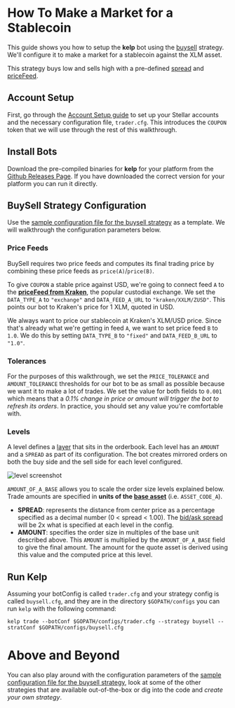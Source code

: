# How To Make a Market for a Stablecoin

This guide shows you how to setup the **kelp** bot using the [buysell](../../../plugins/buysellStrategy.go) strategy. We'll configure it to make a market for a stablecoin against the XLM asset.

This strategy buys low and sells high with a pre-defined [spread](https://en.wikipedia.org/wiki/Bid%E2%80%93ask_spread) and [priceFeed](../../../api/priceFeed.go).

## Account Setup

First, go through the [Account Setup guide](account_setup.md) to set up your Stellar accounts and the necessary configuration file, `trader.cfg`. This introduces the `COUPON` token that we will use through the rest of this walkthrough.

## Install Bots

Download the pre-compiled binaries for **kelp** for your platform from the [Github Releases Page](https://github.com/lightyeario/kelp/releases). If you have downloaded the correct version for your platform you can run it directly.

## BuySell Strategy Configuration

Use the [sample configuration file for the buysell strategy](../../configs/trader/sample_buysell.cfg) as a template. We will walkthrough the configuration parameters below.

### Price Feeds

BuySell requires two price feeds and computes its final trading price by combining these price feeds as `price(A)`/`price(B)`.

To give `COUPON` a stable price against USD, we're going to connect feed `A` to the **[priceFeed from Kraken](https://kraken.com)**, the popular custodial exchange. We set the `DATA_TYPE_A` to `"exchange"` and `DATA_FEED_A_URL` to `"kraken/XXLM/ZUSD"`. This points our bot to Kraken's price for 1 XLM, quoted in USD. 

We always want to price our stablecoin at Kraken's XLM/USD price. Since that's already what we're getting in feed `A`, we want to set price feed `B` to `1.0`. We do this by setting `DATA_TYPE_B` to `"fixed"` and `DATA_FEED_B_URL` to `"1.0"`.

### Tolerances

For the purposes of this walkthrough, we set the `PRICE_TOLERANCE` and `AMOUNT_TOLERANCE` thresholds for our bot to be as small as possible because we want it to make a lot of trades. We set the value for both fields to `0.001` which means that a _0.1% change in price or amount will trigger the bot to refresh its orders_. In practice, you should set any value you're comfortable with. 

### Levels

A level defines a [layer](https://en.wikipedia.org/wiki/Layering_(finance)) that sits in the orderbook. Each level has an `AMOUNT` and a `SPREAD` as part of its configuration. The bot creates mirrored orders on both the buy side and the sell side for each level configured.

![level screenshot](https://i.imgur.com/QVjZXGA.png "Levels Screenshot")

`AMOUNT_OF_A_BASE` allows you to scale the order size levels explained below. Trade amounts are specified in **units of the [base asset](https://en.wikipedia.org/wiki/Currency_pair#Base_currency)** (i.e. `ASSET_CODE_A`).

- **SPREAD**: represents the distance from center price as a percentage specified as a decimal number (0 < spread < 1.00). The [bid/ask spread](https://en.wikipedia.org/wiki/Bid%E2%80%93ask_spread) will be 2x what is specified at each level in the config.
- **AMOUNT**: specifies the order size in multiples of the base unit described above. This `AMOUNT` is multiplied by the `AMOUNT_OF_A_BASE` field to give the final amount. The amount for the quote asset is derived using this value and the computed price at this level. 

## Run Kelp

Assuming your botConfig is called `trader.cfg` and your strategy config is called `buysell.cfg`, and they are in the directory `$GOPATH/configs` you can run `kelp` with the following command:
```
kelp trade --botConf $GOPATH/configs/trader.cfg --strategy buysell --stratConf $GOPATH/configs/buysell.cfg
```

# Above and Beyond

You can also play around with the configuration parameters of the [sample configuration file for the buysell strategy](../../configs/trader/sample_buysell.cfg), look at some of the other strategies that are available out-of-the-box or dig into the code and _create your own strategy_.
